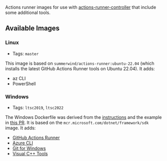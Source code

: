 Actions runner images for use with [actions-runner-controller](https://github.com/actions-runner-controller/actions-runner-controller) that include some additional tools.

## Available Images

### Linux

* Tags: `master`

This image is based on `summerwind/actions-runner:ubuntu-22.04` (which installs the latest GitHub Actions Runner tools on Ubuntu 22.04). It adds:

* az CLI
* PowerShell

### Windows

* Tags: `ltsc2019`, `ltsc2022`

The Windows Dockerfile was derived from the [instructions](https://github.com/actions-runner-controller/actions-runner-controller/blob/master/docs/detailed-docs.md#setting-up-windows-runners) and the example in [this PR](https://github.com/isarkis/actions-runner-controller/pull/1/files).
It is based on the `mcr.microsoft.com/dotnet/framework/sdk` image. It adds:

* [GitHub Actions Runner](https://github.com/actions/runner)
* [Azure CLI](https://community.chocolatey.org/packages/azure-cli)
* [Git for Windows](https://community.chocolatey.org/packages/git.install)
* [Visual C++ Tools](https://learn.microsoft.com/en-us/visualstudio/install/workload-component-id-vs-build-tools?view=vs-2022#desktop-development-with-c)
